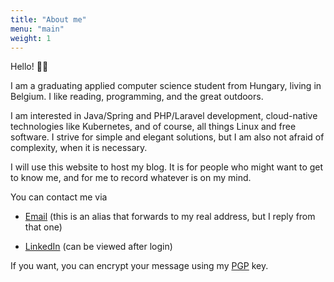 ```yaml
---
title: "About me"
menu: "main"
weight: 1
---
```


Hello! 👋🏻

I am a graduating applied computer science student from Hungary, living in Belgium. I like reading,
programming, and the great outdoors. 

I am interested in Java/Spring and PHP/Laravel development, cloud-native technologies like Kubernetes, and of course, 
all things Linux and free software. I strive for simple and elegant solutions, but I am also not afraid of
complexity, when it is necessary.

I will use this website to host my blog. It is for people who might want to get to know me, and for 
me to record whatever is on my mind.

You can contact me via
 - [Email](mailto:levente.blog.p9ovf@slmail.me) (this is an alias that forwards to my real address, but I reply from that one) 
 
 - [LinkedIn](https://www.linkedin.com/in/leventekataipal/) (can be viewed after login)
  
If you want, you can encrypt your message using my [PGP](https://levente.blog/pgp) key.
